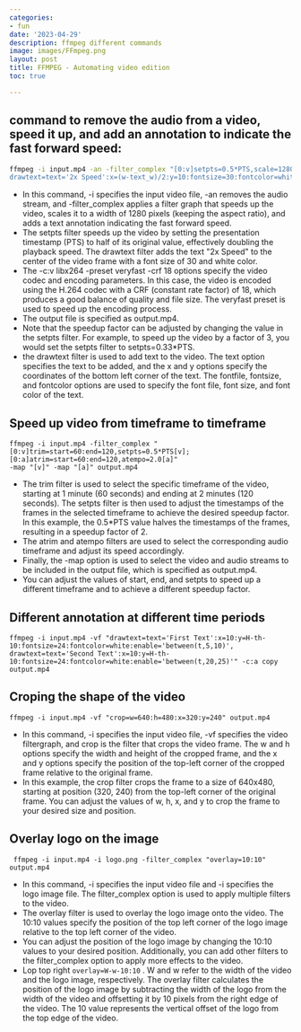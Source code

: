 ```yaml
---
categories:
- fun
date: '2023-04-29'
description: ffmpeg different commands
image: images/FFmpeg.png
layout: post
title: FFMPEG - Automating video edition
toc: true

---
```


## command to remove the audio from a video, speed it up, and add an annotation to indicate the fast forward speed:

```bash
ffmpeg -i input.mp4 -an -filter_complex "[0:v]setpts=0.5*PTS,scale=1280:-2,
drawtext=text='2x Speed':x=(w-text_w)/2:y=10:fontsize=30:fontcolor=white" -c:v libx264 -preset veryfast -crf 18 output.mp4
```

* In this command, -i specifies the input video file, -an removes the audio stream, and -filter_complex applies a filter graph 
that speeds up the video, scales it to a width of 1280 pixels (keeping the aspect ratio), and adds a text annotation indicating 
the fast forward speed.
* The setpts filter speeds up the video by setting the presentation timestamp (PTS) to half of its original value, effectively 
doubling the playback speed. The drawtext filter adds the text "2x Speed" to the center of the video frame with a 
font size of 30 and white color.
* The -c:v libx264 -preset veryfast -crf 18 options specify the video codec and encoding parameters. In this case, 
the video is encoded using the H.264 codec with a CRF (constant rate factor) of 18, which produces a good balance of
 quality and file size. The veryfast preset is used to speed up the encoding process.
* The output file is specified as output.mp4.
* Note that the speedup factor can be adjusted by changing the value in the setpts filter. For example, 
to speed up the video by a factor of 3, you would set the setpts filter to setpts=0.33*PTS.
* the drawtext filter is used to add text to the video. The text option specifies the text to be added, 
and the x and y options specify the coordinates of the bottom left corner of the text. The fontfile, fontsize, and 
fontcolor options are used to specify the font file, font size, and font color of the text.

## Speed up video from timeframe to timeframe
```
ffmpeg -i input.mp4 -filter_complex "[0:v]trim=start=60:end=120,setpts=0.5*PTS[v];[0:a]atrim=start=60:end=120,atempo=2.0[a]" 
-map "[v]" -map "[a]" output.mp4
```

* The trim filter is used to select the specific timeframe of the video, starting at 1 minute (60 seconds) and ending at 2 minutes
 (120 seconds). The setpts filter is then used to adjust the timestamps of the frames in the selected timeframe to achieve the desired 
speedup factor. In this example, the 0.5*PTS value halves the timestamps of the frames, resulting in a speedup factor of 2.
* The atrim and atempo filters are used to select the corresponding audio timeframe and adjust its speed accordingly.
* Finally, the -map option is used to select the video and audio streams to be included in the output file, which is specified as output.mp4.
* You can adjust the values of start, end, and setpts to speed up a different timeframe and to achieve a different speedup factor.

## Different annotation at different time periods

```
ffmpeg -i input.mp4 -vf "drawtext=text='First Text':x=10:y=H-th-10:fontsize=24:fontcolor=white:enable='between(t,5,10)',
drawtext=text='Second Text':x=10:y=H-th-10:fontsize=24:fontcolor=white:enable='between(t,20,25)'" -c:a copy output.mp4
```

## Croping the shape of the video 

```
ffmpeg -i input.mp4 -vf "crop=w=640:h=480:x=320:y=240" output.mp4
```
* In this command, -i specifies the input video file, -vf specifies the video filtergraph, and crop is the filter that crops the video frame.
 The w and h options specify the width and height of the cropped frame, and the x and y options specify the position of the top-left
 corner of the cropped frame relative to the original frame.
* In this example, the crop filter crops the frame to a size of 640x480, starting at position (320, 240) from the top-left corner
 of the original frame. You can adjust the values of w, h, x, and y to crop the frame to your desired size and position.
 
 ## Overlay logo on the image 
 
```
 ffmpeg -i input.mp4 -i logo.png -filter_complex "overlay=10:10" output.mp4
```
* In this command, -i specifies the input video file and -i specifies the logo image file.
 The filter_complex option is used to apply multiple filters to the video.
* The overlay filter is used to overlay the logo image onto the video. 
The 10:10 values specify the position of the top left corner of the logo image 
relative to the top left corner of the video.
* You can adjust the position of the logo image by changing the 10:10 values
 to your desired position. Additionally, you can add other filters to the filter_complex option to apply more effects to the video.
 * Lop top right ``` overlay=W-w-10:10 ``` . W and w refer to the width of the video and the logo image, respectively. The overlay
 filter calculates the position of the logo image by subtracting the width of the logo from the width of the video and offsetting 
it by 10 pixels from the right edge of the video. The 10 value represents the vertical offset of the logo from the top edge of the video.
 
